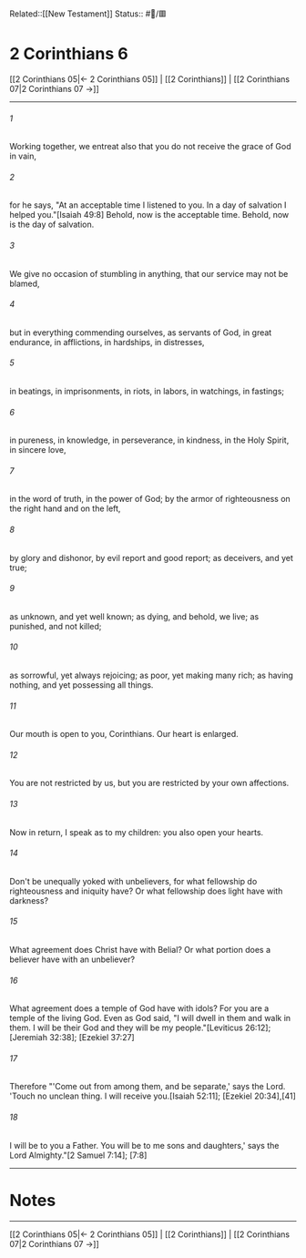 Related::[[New Testament]]
Status:: #📖/🟥
# 2 Corinthians 6

[[2 Corinthians 05|← 2 Corinthians 05]] | [[2 Corinthians]] | [[2 Corinthians 07|2 Corinthians 07 →]]
***



###### 1 
Working together, we entreat also that you do not receive the grace of God in vain, 

###### 2 
for he says, "At an acceptable time I listened to you. In a day of salvation I helped you."<crossref intro="6:2">[Isaiah 49:8]</crossref> Behold, now is the acceptable time. Behold, now is the day of salvation. 

###### 3 
We give no occasion of stumbling in anything, that our service may not be blamed, 

###### 4 
but in everything commending ourselves, as servants of God, in great endurance, in afflictions, in hardships, in distresses, 

###### 5 
in beatings, in imprisonments, in riots, in labors, in watchings, in fastings; 

###### 6 
in pureness, in knowledge, in perseverance, in kindness, in the Holy Spirit, in sincere love, 

###### 7 
in the word of truth, in the power of God; by the armor of righteousness on the right hand and on the left, 

###### 8 
by glory and dishonor, by evil report and good report; as deceivers, and yet true; 

###### 9 
as unknown, and yet well known; as dying, and behold, we live; as punished, and not killed; 

###### 10 
as sorrowful, yet always rejoicing; as poor, yet making many rich; as having nothing, and yet possessing all things. 

###### 11 
Our mouth is open to you, Corinthians. Our heart is enlarged. 

###### 12 
You are not restricted by us, but you are restricted by your own affections. 

###### 13 
Now in return, I speak as to my children: you also open your hearts. 

###### 14 
Don't be unequally yoked with unbelievers, for what fellowship do righteousness and iniquity have? Or what fellowship does light have with darkness? 

###### 15 
What agreement does Christ have with Belial? Or what portion does a believer have with an unbeliever? 

###### 16 
What agreement does a temple of God have with idols? For you are a temple of the living God. Even as God said, "I will dwell in them and walk in them. I will be their God and they will be my people."<crossref intro="6:16">[Leviticus 26:12]; [Jeremiah 32:38]; [Ezekiel 37:27]</crossref> 

###### 17 
Therefore "'Come out from among them, and be separate,' says the Lord. 'Touch no unclean thing. I will receive you.<crossref intro="6:17">[Isaiah 52:11]; [Ezekiel 20:34],[41]</crossref> 

###### 18 
I will be to you a Father. You will be to me sons and daughters,' says the Lord Almighty."<crossref intro="6:18">[2 Samuel 7:14]; [7:8]</crossref>

---
# Notes


***
[[2 Corinthians 05|← 2 Corinthians 05]] | [[2 Corinthians]] | [[2 Corinthians 07|2 Corinthians 07 →]]
